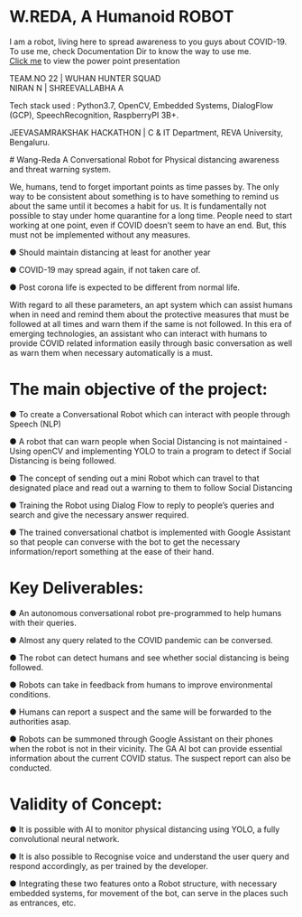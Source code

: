 
<h1>W.REDA, A Humanoid ROBOT</h1>
<p>I am a robot, living here to spread awareness to you guys about COVID-19. To use me, check Documentation Dir to know the way to use me.<br>
<a href="https://docs.google.com/presentation/d/1xS3qxmsi2Zo8kPi4fBtyTkgYPsUaxOE2IgsJvpOINIE/edit?usp=sharing">Click me</a> to view the power point presentation<br>
</P>
TEAM.NO 22 | WUHAN HUNTER SQUAD<br>
NIRAN N   |   SHREEVALLABHA A<br>
<p>Tech stack used : Python3.7, OpenCV, Embedded Systems, DialogFlow (GCP), SpeechRecognition, RaspberryPI 3B+.</p>
<p>JEEVASAMRAKSHAK HACKATHON | C & IT Department, REVA University, Bengaluru.</p>
# Wang-Reda
 A Conversational Robot for Physical distancing awareness and threat warning system.

We, humans, tend to forget important points as time passes by. The only way to be consistent about something is to have something to remind us about the same until it becomes a habit for us. It is fundamentally not possible to stay under home quarantine for a long time.
People need to start working at one point, even if COVID doesn’t seem to have an end. But, this must not be implemented without any measures.

● Should maintain distancing at least for another year

● COVID-19 may spread again, if not taken care of.

● Post corona life is expected to be different from normal life.

With regard to all these parameters, an apt system which can assist humans when in need and remind them about the protective measures that must be followed at all times and warn them if the same is not followed. In this era of emerging technologies, an assistant who can interact with humans to provide COVID related information easily through basic conversation as well as warn them when necessary automatically is a must.

# The main objective of the project:
● To create a Conversational Robot which can interact with people through
Speech (NLP)

● A robot that can warn people when Social Distancing is not maintained - Using openCV and implementing YOLO to train a program to detect if Social Distancing is being followed.

● The concept of sending out a mini Robot which can travel to that designated place and read out a warning to them to follow Social
Distancing 

● Training the Robot using Dialog Flow to reply to people’s queries and search and give the necessary answer required.

● The trained conversational chatbot is implemented with Google Assistant so that people can converse with the bot to get the necessary information/report something at the ease of their hand.

# Key Deliverables:
● An autonomous conversational robot pre-programmed to help humans with their queries.

● Almost any query related to the COVID pandemic can be conversed.

● The robot can detect humans and see whether social distancing is being followed.

● Robots can take in feedback from humans to improve environmental conditions.

● Humans can report a suspect and the same will be forwarded to the authorities asap.

● Robots can be summoned through Google Assistant on their phones when the robot is not in their vicinity. The GA AI bot can provide essential information about the current COVID status. The suspect report can also be conducted.


# Validity of Concept:
● It is possible with AI to monitor physical distancing using YOLO, a fully convolutional neural network.

● It is also possible to Recognise voice and understand the user query and respond accordingly, as per trained by the developer.

● Integrating these two features onto a Robot structure, with necessary embedded systems, for movement of the bot, can serve in the places such as entrances, etc.
